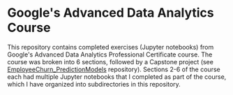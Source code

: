 # Google's Advanced Data Analytics Course
This repository contains completed exercises (Jupyter notebooks) from Google's Advanced Data Analytics Professional Certificate course. The course was broken into 6 sections, followed by a Capstone project (see [EmployeeChurn_PredictionModels](https://github.com/seancascarina/EmployeeChurn_PredictionModels) repository). Sections 2-6 of the course each had multiple Jupyter notebooks that I completed as part of the course, which I have organized into subdirectories in this repository.
